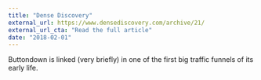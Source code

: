 ```yaml
---
title: "Dense Discovery"
external_url: https://www.densediscovery.com/archive/21/
external_url_cta: "Read the full article"
date: "2018-02-01"
---
```


Buttondown is linked (very briefly) in one of the first big traffic funnels of its early life.
